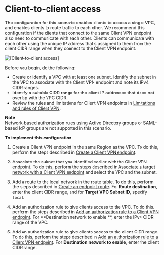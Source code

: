 # Client\-to\-client access<a name="scenario-client-to-client"></a>

The configuration for this scenario enables clients to access a single VPC, and enables clients to route traffic to each other\. We recommend this configuration if the clients that connect to the same Client VPN endpoint also need to communicate with each other\. Clients can communicate with each other using the unique IP address that's assigned to them from the client CIDR range when they connect to the Client VPN endpoint\.

![\[Client-to-client access\]](http://docs.aws.amazon.com/vpn/latest/clientvpn-admin/images/client-vpn-scenario-client-to-client.png)

Before you begin, do the following:
+ Create or identify a VPC with at least one subnet\. Identify the subnet in the VPC to associate with the Client VPN endpoint and note its IPv4 CIDR ranges\.
+ Identify a suitable CIDR range for the client IP addresses that does not overlap with the VPC CIDR\. 
+ Review the rules and limitations for Client VPN endpoints in [Limitations and rules of Client VPN](what-is.md#what-is-limitations)\.

**Note**  
Network\-based authorization rules using Active Directory groups or SAML\-based IdP groups are not supported in this scenario\.

**To implement this configuration**

1. Create a Client VPN endpoint in the same Region as the VPC\. To do this, perform the steps described in [Create a Client VPN endpoint](cvpn-working-endpoints.md#cvpn-working-endpoint-create)\.

1. Associate the subnet that you identified earlier with the Client VPN endpoint\. To do this, perform the steps described in [Associate a target network with a Client VPN endpoint](cvpn-working-target.md#cvpn-working-target-associate) and select the VPC and the subnet\.

1. Add a route to the local network in the route table\. To do this, perform the steps described in [Create an endpoint route](cvpn-working-routes.md#cvpn-working-routes-create)\. For **Route destination**, enter the client CIDR range, and for **Target VPC Subnet ID**, specify `local`\.

1. Add an authorization rule to give clients access to the VPC\. To do this, perform the steps described in [Add an authorization rule to a Client VPN endpoint](cvpn-working-rules.md#cvpn-working-rule-authorize)\. For **Destination network to enable **, enter the IPv4 CIDR range of the VPC\.

1. Add an authorization rule to give clients access to the client CIDR range\. To do this, perform the steps described in [Add an authorization rule to a Client VPN endpoint](cvpn-working-rules.md#cvpn-working-rule-authorize)\. For **Destination network to enable**, enter the client CIDR range\.